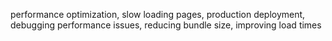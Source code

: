 performance optimization, slow loading pages, production deployment, debugging performance issues, reducing bundle size, improving load times